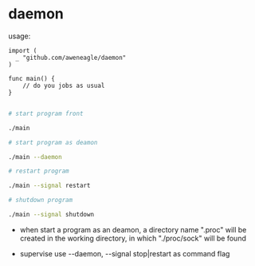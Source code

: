 # daemon

usage:

```golang
import (
  _ "github.com/aweneagle/daemon"
)

func main() {
    // do you jobs as usual
}

```

```sh

# start program front

./main

# start program as deamon

./main --daemon

# restart program

./main --signal restart

# shutdown program

./main --signal shutdown

```

* when start a program as an deamon, a directory name ".proc" will be created in the working directory, in which "./proc/sock" will be found

* supervise use --daemon, --signal stop|restart  as  command flag
